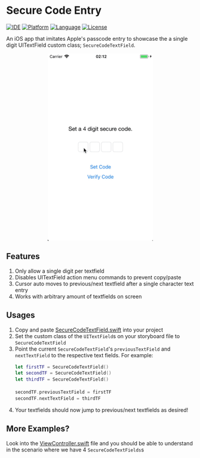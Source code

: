 # Secure Code Entry

[![IDE](https://img.shields.io/badge/Xcode-10-blue.svg)](https://developer.apple.com/xcode/)
[![Platform](https://img.shields.io/badge/platform-iOS%2013-green.svg)](https://developer.apple.com/ios/)
[![Language](https://img.shields.io/badge/swift-5-orange.svg)](https://swift.org)
[![License](https://img.shields.io/badge/license-MIT-blue.svg)](LICENSE)

An iOS app that imitates Apple's passcode entry to showcase the a single digit UITextField custom class; `SecureCodeTextField`.

<p align="center"><img src="https://github.com/zaimramlan/ios-secure-code-entry/blob/develop/Demo.gif" alt="demo" align="center" width="auto" height="500"/></p>

## Features
1. Only allow a single digit per textfield
1. Disables UITextField action menu commands to prevent copy/paste
1. Cursor auto moves to previous/next textfield after a single character text entry
1. Works with arbitrary amount of textfields on screen

## Usages
1. Copy and paste <a href="https://github.com/zaimramlan/ios-secure-code-entry/blob/develop/SecureCodeEntry/Modules/Main/SecureCodeTextField.swift" target="_blank">SecureCodeTextField.swift</a> into your project
1. Set the custom class of the `UITextField`s on your storyboard file to `SecureCodeTextField`
1. Point the current `SecureCodeTextField`'s `previousTextField` and `nextTextField` to the respective text fields. For example:
    ```swift
    let firstTF = SecureCodeTextField()
    let secondTF = SecureCodeTextField()
    let thirdTF = SecureCodeTextField()

    secondTF.previousTextField = firstTF
    secondTF.nextTextField = thirdTF
    ```
1. Your textfields should now jump to previous/next textfields as desired!

## More Examples?
Look into the <a href="https://github.com/zaimramlan/ios-secure-code-entry/blob/develop/SecureCodeEntry/Modules/Main/ViewController.swift" target="_blank">ViewController.swift</a> file and you should be able to understand in the scenario where we have 4 `SecureCodeTextFields`s